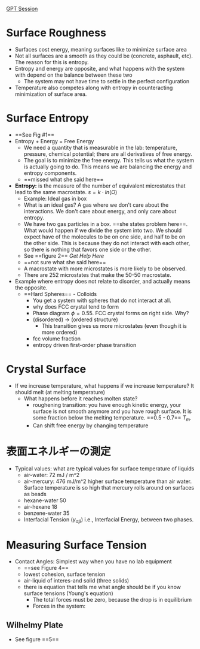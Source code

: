 
[GPT Session](https://chatgpt.com/c/66e08558-86d4-8008-8a86-ecb5740c28e3)
# Surface Roughness
- Surfaces cost energy, meaning surfaces like to minimize surface area
- Not all surfaces are a smooth as they could be (concrete, asphault, etc). The reason for this is entropy.
- Entropy and energy are opposite, and what happens with the system with depend on the balance between these two
	- The system may not have time to settle in the perfect configuration
- Temperature also competes along with entropy in counteracting minimization of surface area.


# Surface Entropy
- ==See Fig #1==
- Entropy + Energy = Free Energy
	- We need a quantity that is measurable in the lab: temperature, pressure, chemical potential; there are all derivatives of free energy.
	- The goal is to minimize the free energy. This tells us what the system is actually going to do. This means we are balancing the energy and entropy components.
	- ==missed what she said here==
- **Entropy:** is the measure of the number of equivalent microstates that lead to the same macrostate. $s = k \cdot ln(\Omega)$ 
	- Example: Ideal gas in box
	- What is an ideal gas? A gas where we don't care about the interactions. We don't care about energy, and only care about entropy.
	- We have two gas particles in a box. ==she states problem here==. What would happen if we divide the system into two. We should expect have of the molecules to be on one side, and half to be on the other side. This is because they do not interact with each other, so there is nothing that favors one side or the other.
	- See ==figure 2==  _Get Help Here_
	- ==not sure what she said here==
	- A macrostate with more microstates is more likely to be observed.
	- There are 252 microstates that make the 50-50 macrostate.
- Example where entropy does not relate to disorder, and actually means the opposite.
	- ==Hard Spheres== - Colloids
		- You get a system with spheres that do not interact at all.
		- why does FCC crystal tend to form
		- Phase diagram $\phi = 0.55$. FCC crystal forms on right side. Why?
		- (disordered) -> (ordered structure)
			- This transition gives us more microstates (even though it is more ordered)
		- fcc volume fraction
		- entropy driven first-order phase transition


# Crystal Surface

- If we increase temperature, what happens if we increase temperature? It should melt (at melting temperature)
	- What happens before it reaches molten state?
		- roughening transition: you have enough kinetic energy, your surface is not smooth anymore and you have rough surface. It is some fraction below the melting temperature. ==0.5 - 0.7== $T_{m}$.
		- Can shift free energy by changing temperature


# 表面エネルギーの測定


- Typical values: what are typical values for surface temperature of liquids
	- air-water: 72 mJ / m^2
	- air-mercury: 476 mJ/m^2 higher surface temperature than air water. Surface temperature is so high that mercury rolls around on surfaces as beads
	- hexane-water 50
	- air-hexane 18
	- benzene-water 35
	- Interfacial Tension ($\gamma_{\alpha \beta}$) i.e., Interfacial Energy, between two phases.


# Measuring Surface Tension
- Contact Angles: Simplest way when you have no lab equipment
	- ==see Figure 4==
	- lowest cohesion, surface tension
	- air-liquid of interes-and solid (three solids)
	- there is equation that tells me what angle should be if you know surface tensions (Young's equation)
		- The total forces must be zero, because the drop is in equilibrium
		- Forces in the system:


## Wilhelmy Plate


- See figure ==5==


